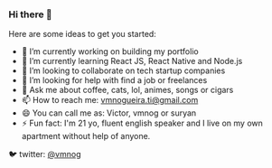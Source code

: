 ### Hi there 👋

Here are some ideas to get you started:

- 🔭 I’m currently working on building my portfolio
- 🌱 I’m currently learning React JS, React Native and Node.js
- 👯 I’m looking to collaborate on tech startup companies 
- 🤔 I’m looking for help with find a job or freelances
- 💬 Ask me about coffee, cats, lol, animes, songs or cigars
- 📫 How to reach me: vmnogueira.ti@gmail.com
- 😄 You can call me as: Victor, vmnog or suryan
- ⚡ Fun fact: I'm 21 yo, fluent english speaker and I live on my own apartment without help of anyone.

:bird: twitter: <a href="https://twitter.com/vmnogg">@vmnog</a>
